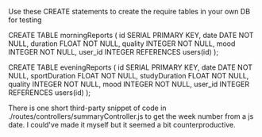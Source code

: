 Use these CREATE statements to create the require tables in your own DB for testing

CREATE TABLE morningReports (
  id SERIAL PRIMARY KEY,
  date DATE NOT NULL,
  duration FLOAT NOT NULL, 
  quality INTEGER NOT NULL,
  mood INTEGER NOT NULL,
  user_id INTEGER REFERENCES users(id)
);

CREATE TABLE eveningReports (
  id SERIAL PRIMARY KEY,
  date DATE NOT NULL,
  sportDuration FLOAT NOT NULL,
  studyDuration FLOAT NOT NULL,  
  quality INTEGER NOT NULL,
  mood INTEGER NOT NULL,
  user_id INTEGER REFERENCES users(id)
);

There is one short third-party snippet of code in ./routes/controllers/summaryController.js to get the week number from a js date. I could've made it myself but it seemed a bit counterproductive.